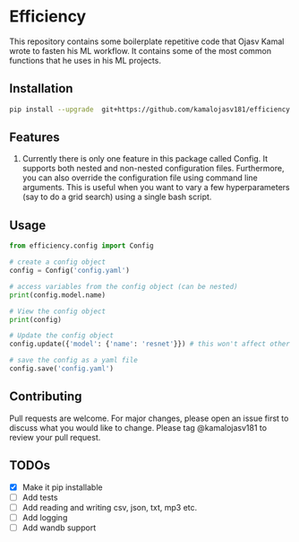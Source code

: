 # Efficiency

This repository contains some boilerplate repetitive code that Ojasv Kamal wrote to fasten his ML workflow. It contains some of the most common functions that he uses in his ML projects.

## Installation

```bash
pip install --upgrade  git+https://github.com/kamalojasv181/efficiency.git
```

## Features

1. Currently there is only one feature in this package called Config. It supports both nested and non-nested configuration files. Furthermore, you can also override the configuration file using command line arguments. This is useful when you want to vary a few hyperparameters (say to do a grid search) using a single bash script.

## Usage

```python
from efficiency.config import Config

# create a config object
config = Config('config.yaml')

# access variables from the config object (can be nested)
print(config.model.name)

# View the config object
print(config)

# Update the config object
config.update({'model': {'name': 'resnet'}}) # this won't affect other parameters of model variable

# save the config as a yaml file
config.save('config.yaml')
```

## Contributing

Pull requests are welcome. For major changes, please open an issue first to discuss what you would like to change. Please tag @kamalojasv181 to review your pull request.

## TODOs

- [x] Make it pip installable
- [ ] Add tests
- [ ] Add reading and writing csv, json, txt, mp3 etc.
- [ ] Add logging
- [ ] Add wandb support
